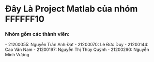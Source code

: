 # Đây Là Project Matlab của nhóm FFFFFF10
<h3> Nhóm gồm các thành viên: </h3>
-  21200055: Nguyễn Trần Anh Đạt
-  21200070: Lê Đức Duy
-  21200144: Cao Văn Nam
-  21200197: Nguyễn Thị Thúy Quỳnh
-  21200260: Nguyễn Minh Vượng
